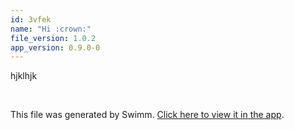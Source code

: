 ```yaml
---
id: 3vfek
name: "Hi :crown:"
file_version: 1.0.2
app_version: 0.9.0-0
---
```


hjklhjk

<br/>

This file was generated by Swimm. [Click here to view it in the app](https://swimm-web-app.web.app/repos/ls4DA2fLasmQuEbT4ipw/docs/3vfek).